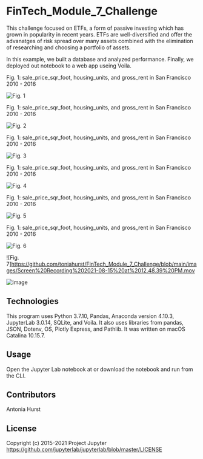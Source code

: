 # FinTech_Module_7_Challenge

This challenge focused on ETFs, a form of passive investing which has grown in popularity in recent years. 
ETFs are well-diversified and offer the advanatges of risk spread over many assets combined with the elimination
of researching and choosing a portfolio of assets.

In this example, we built a database and analyzed performance. Finally, we deployed out notebook to a web app useing Voila.

Fig. 1: sale_price_sqr_foot, housing_units, and gross_rent in San Francisco 2010 - 2016

![Fig. 1](https://github.com/toniahurst/FinTech_Module_7_Challenge/blob/main/images/Fig.%201.png)

Fig. 1: sale_price_sqr_foot, housing_units, and gross_rent in San Francisco 2010 - 2016

![Fig. 2](https://github.com/toniahurst/FinTech_Module_7_Challenge/blob/main/images/Fig.%202.png)

Fig. 1: sale_price_sqr_foot, housing_units, and gross_rent in San Francisco 2010 - 2016

![Fig. 3](https://github.com/toniahurst/FinTech_Module_7_Challenge/blob/main/images/Fig.%203.png)

Fig. 1: sale_price_sqr_foot, housing_units, and gross_rent in San Francisco 2010 - 2016

![Fig. 4](https://github.com/toniahurst/FinTech_Module_7_Challenge/blob/main/images/Fig.%204.png)

Fig. 1: sale_price_sqr_foot, housing_units, and gross_rent in San Francisco 2010 - 2016

![Fig. 5](https://github.com/toniahurst/FinTech_Module_7_Challenge/blob/main/images/Fig.%205.png)

Fig. 1: sale_price_sqr_foot, housing_units, and gross_rent in San Francisco 2010 - 2016

![Fig. 6](https://github.com/toniahurst/FinTech_Module_7_Challenge/blob/main/images/Fig.%206.png)

![Fig. 7]https://github.com/toniahurst/FinTech_Module_7_Challenge/blob/main/images/Screen%20Recording%202021-08-15%20at%2012.48.39%20PM.mov

![image](https://user-images.githubusercontent.com/51763259/129493160-314928f1-ad75-4a65-aa19-c2ba8b2d4ea7.png)

## Technologies

This program uses Python 3.7.10, Pandas, Anaconda version 4.10.3, JupyterLab 3.0.14, SQLite, and Voila. It also uses libraries from pandas, JSON, Dotenv, OS, Plotly Express, and Pathlib. It was written on macOS Catalina 10.15.7.

## Usage

Open the Jupyter Lab notebook at or download the notebook and run from the CLI.

## Contributors

Antonia Hurst

## License
Copyright (c) 2015-2021 Project Jupyter https://github.com/jupyterlab/jupyterlab/blob/master/LICENSE


